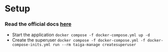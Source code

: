 # Setup 

### Read the official docs [here](https://community.taiga.io/t/taiga-30min-setup/170)

- Start the application `docker compose -f docker-compose.yml up -d` 
- Create the superuser `docker compose -f docker-compose.yml -f docker-compose-inits.yml run --rm taiga-manage createsuperuser`